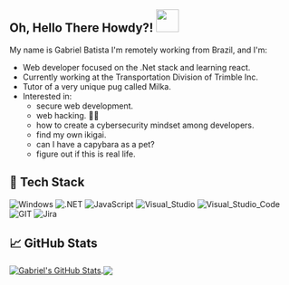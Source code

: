 ## Oh, Hello There Howdy?! <img src="https://media.tenor.com/images/8c8a55b37f02da1734085e6c8b6c1bdd/tenor.gif" width="40px">

My name is Gabriel Batista I'm remotely working from Brazil, and I'm: 
<br />
- Web developer focused on the .Net stack and learning react.
- Currently working at the Transportation Division of Trimble Inc.
- Tutor of a very unique pug called Milka.
- Interested in: 
  - secure web development.
  - web hacking. 🐱‍💻
  - how to create a cybersecurity mindset among developers.
  - find my own ikigai.
  - can I have a capybara as a pet?
  - figure out if this is real life.


## 🔧 Tech Stack
![Windows](https://img.shields.io/badge/Windows-0078D6?style=for-the-badge&logo=windows&logoColor=white) ![.NET](https://img.shields.io/badge/.NET-5C2D91?style=for-the-badge&logo=.net&logoColor=white) ![JavaScript](https://img.shields.io/badge/JavaScript-323330?style=for-the-badge&logo=javascript&logoColor=F7DF1E) ![Visual_Studio](https://img.shields.io/badge/Visual_Studio-5C2D91?style=for-the-badge&logo=visual%20studio&logoColor=white) ![Visual_Studio_Code](https://img.shields.io/badge/Visual_Studio_Code-0078D4?style=for-the-badge&logo=visual%20studio%20code&logoColor=white) ![GIT](https://img.shields.io/badge/GIT-E44C30?style=for-the-badge&logo=git&logoColor=white) ![Jira](https://img.shields.io/badge/Jira-0052CC?style=for-the-badge&logo=Jira&logoColor=white)

## 📈 GitHub Stats

<a href="https://github.com/GBatist/GBatist">
  <img align="center" src="https://github-readme-stats.vercel.app/api?username=GBatist&show_icons=true&line_height=27&count_private=true&title_color=ffffff&text_color=c9cacc&icon_color=2bbc8a&bg_color=1d1f21" alt="Gabriel's GitHub Stats" />
</a>

<a href="https://github.com/GBatist/GBatist">
  <img align="center" src="https://github-readme-stats.vercel.app/api/top-langs/?username=GBatist&hide=java,html,tex&title_color=ffffff&text_color=c9cacc&icon_color=2bbc8a&bg_color=1d1f21&langs_count=3" />
</a>
